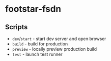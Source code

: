 # footstar-fsdn


## Scripts

- `dev`/`start` - start dev server and open browser
- `build` - build for production
- `preview` - locally preview production build
- `test` - launch test runner
